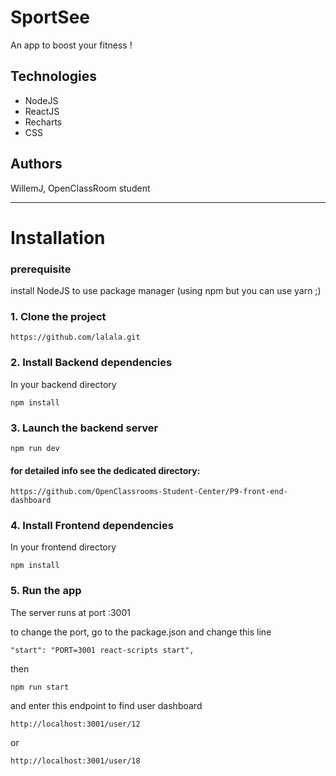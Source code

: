 # SportSee

An app to boost your fitness !

## Technologies
- NodeJS	
- ReactJS 
- Recharts
- CSS

## Authors
WillemJ, OpenClassRoom student

---

# Installation
### prerequisite
 install NodeJS to use package manager (using npm but you can use yarn ;)

### 1. Clone the project 
` https://github.com/lalala.git `

### 2. Install Backend dependencies
 
In your backend directory  
	

   `npm install` 


### 3. Launch the backend server 
`npm run dev`

#### for detailed info see the dedicated directory: 
 `https://github.com/OpenClassrooms-Student-Center/P9-front-end-dashboard`
### 4. Install Frontend dependencies
In your frontend directory

`npm install`

### 5. Run the app

The server runs at port :3001 

to change the port, go to the package.json and change this line

`"start": "PORT=3001 react-scripts start",`

then 


`npm run start`  

and enter this endpoint to find user dashboard

`http://localhost:3001/user/12`

or

`http://localhost:3001/user/18`

	

